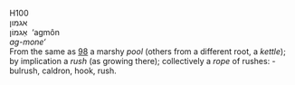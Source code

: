 <body>
  <p>H100<br>  אגמון  <br> אַגמוֹן  ‎  ‘agmôn  <br><i>ag-mone‘ </i><br>From the same as <a href="h0098.htm">98</a>  a marshy <i>pool</i> (others from a different root, a <i>kettle</i>); by implication a <i>rush</i> (as growing there); collectively a <i>rope</i> of rushes: - bulrush, caldron, hook, rush.<br></p>
 </body>